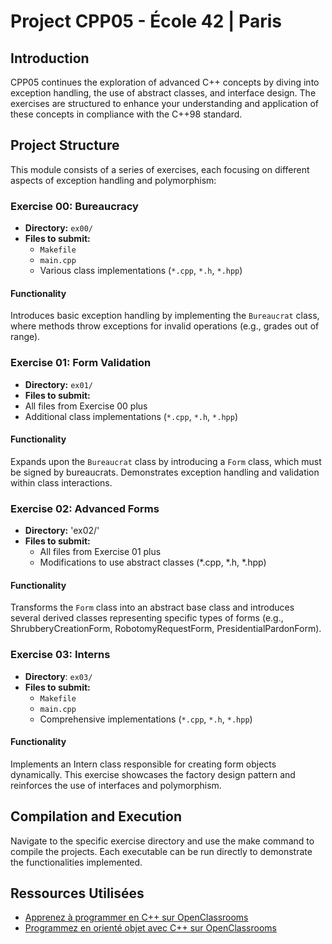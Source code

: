# **Project CPP05 - École 42 | Paris**

## Introduction
CPP05 continues the exploration of advanced C++ concepts by diving into exception handling, the use of abstract classes, and interface design. The exercises are structured to enhance your understanding and application of these concepts in compliance with the C++98 standard.

## Project Structure
This module consists of a series of exercises, each focusing on different aspects of exception handling and polymorphism:

### Exercise 00: Bureaucracy
- **Directory:** `ex00/`
- **Files to submit:**
  - `Makefile`
  - `main.cpp`
  - Various class implementations (`*.cpp`, `*.h`, `*.hpp`)

#### Functionality
Introduces basic exception handling by implementing the `Bureaucrat` class, where methods throw exceptions for invalid operations (e.g., grades out of range).

### Exercise 01: Form Validation
- **Directory:** `ex01/`
- **Files to submit:**
- All files from Exercise 00 plus
- Additional class implementations (`*.cpp`, `*.h`, `*.hpp`)

#### Functionality
Expands upon the `Bureaucrat` class by introducing a `Form` class, which must be signed by bureaucrats. Demonstrates exception handling and validation within class interactions.

### Exercise 02: Advanced Forms
- **Directory:** 'ex02/'
- **Files to submit:**
  - All files from Exercise 01 plus
  - Modifications to use abstract classes (*.cpp, *.h, *.hpp)

#### Functionality
Transforms the `Form` class into an abstract base class and introduces several derived classes representing specific types of forms (e.g., ShrubberyCreationForm, RobotomyRequestForm, PresidentialPardonForm).

### Exercise 03: Interns
- **Directory**: `ex03/`
- **Files to submit:**
  - `Makefile`
  - `main.cpp`
  - Comprehensive implementations (`*.cpp`, `*.h`, `*.hpp`)

#### Functionality
Implements an Intern class responsible for creating form objects dynamically. This exercise showcases the factory design pattern and reinforces the use of interfaces and polymorphism.

## Compilation and Execution
Navigate to the specific exercise directory and use the make command to compile the projects. Each executable can be run directly to demonstrate the functionalities implemented.

## Ressources Utilisées
- [Apprenez à programmer en C++ sur OpenClassrooms](https://openclassrooms.com/fr/courses/1894236-apprenez-a-programmer-en-c)
- [Programmez en orienté objet avec C++ sur OpenClassrooms](https://openclassrooms.com/fr/courses/7137751-programmez-en-oriente-objet-avec-c)
